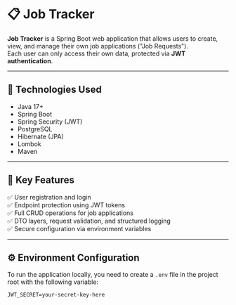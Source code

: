 # 📋 Job Tracker

**Job Tracker** is a Spring Boot web application that allows users to create, view, and manage their own job applications ("Job Requests").  
Each user can only access their own data, protected via **JWT authentication**.

---

## 🔧 Technologies Used

- Java 17+
- Spring Boot
- Spring Security (JWT)
- PostgreSQL
- Hibernate (JPA)
- Lombok
- Maven

---

## 🚀 Key Features

✅ User registration and login  
✅ Endpoint protection using JWT tokens  
✅ Full CRUD operations for job applications  
✅ DTO layers, request validation, and structured logging  
✅ Secure configuration via environment variables

---

## ⚙️ Environment Configuration

To run the application locally, you need to create a `.env` file in the project root with the following variable:

```env
JWT_SECRET=your-secret-key-here

